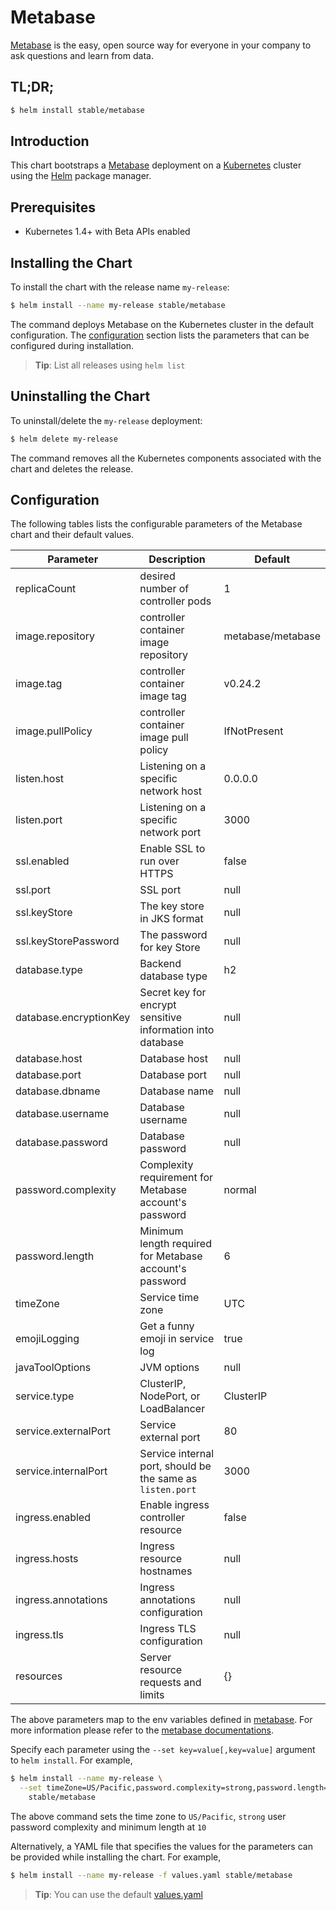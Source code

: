 # Metabase

[Metabase](http://metabase.com) is the easy, open source way for everyone in your company to ask questions and learn from data.

## TL;DR;

```bash
$ helm install stable/metabase
```

## Introduction

This chart bootstraps a [Metabase](https://github.com/metabase/metabase) deployment on a [Kubernetes](http://kubernetes.io) cluster using the [Helm](https://helm.sh) package manager.

## Prerequisites

- Kubernetes 1.4+ with Beta APIs enabled

## Installing the Chart

To install the chart with the release name `my-release`:

```bash
$ helm install --name my-release stable/metabase
```

The command deploys Metabase on the Kubernetes cluster in the default configuration. The [configuration](#configuration) section lists the parameters that can be configured during installation.

> **Tip**: List all releases using `helm list`

## Uninstalling the Chart

To uninstall/delete the `my-release` deployment:

```bash
$ helm delete my-release
```

The command removes all the Kubernetes components associated with the chart and deletes the release.

## Configuration

The following tables lists the configurable parameters of the Metabase chart and their default values.

| Parameter              | Description                                                | Default           |
|------------------------|------------------------------------------------------------|-------------------|
| replicaCount           | desired number of controller pods                          | 1                 |
| image.repository       | controller container image repository                      | metabase/metabase |
| image.tag              | controller container image tag                             | v0.24.2           |
| image.pullPolicy       | controller container image pull policy                     | IfNotPresent      |
| listen.host            | Listening on a specific network host                       | 0.0.0.0           |
| listen.port            | Listening on a specific network port                       | 3000              |
| ssl.enabled            | Enable SSL to run over HTTPS                               | false             |
| ssl.port               | SSL port                                                   | null              |
| ssl.keyStore           | The key store in JKS format                                | null              |
| ssl.keyStorePassword   | The password for key Store                                 | null              |
| database.type          | Backend database type                                      | h2                |
| database.encryptionKey | Secret key for encrypt sensitive information into database | null              |
| database.host          | Database host                                              | null              |
| database.port          | Database port                                              | null              |
| database.dbname        | Database name                                              | null              |
| database.username      | Database username                                          | null              |
| database.password      | Database password                                          | null              |
| password.complexity    | Complexity requirement for Metabase account's password     | normal            |
| password.length        | Minimum length required for Metabase account's password    | 6                 |
| timeZone               | Service time zone                                          | UTC               |
| emojiLogging           | Get a funny emoji in service log                           | true              |
| javaToolOptions        | JVM options                                                | null              |
| service.type           | ClusterIP, NodePort, or LoadBalancer                       | ClusterIP         |
| service.externalPort   | Service external port                                      | 80                |
| service.internalPort   | Service internal port, should be the same as `listen.port` | 3000              |
| ingress.enabled        | Enable ingress controller resource                         | false             |
| ingress.hosts          | Ingress resource hostnames                                 | null              |
| ingress.annotations    | Ingress annotations configuration                          | null              |
| ingress.tls            | Ingress TLS configuration                                  | null              |
| resources              | Server resource requests and limits                        | {}                |

The above parameters map to the env variables defined in [metabase](http://github.com/metabase/metabase). For more information please refer to the [metabase documentations](http://www.metabase.com/docs/v0.24.2/).

Specify each parameter using the `--set key=value[,key=value]` argument to `helm install`. For example,

```bash
$ helm install --name my-release \
  --set timeZone=US/Pacific,password.complexity=strong,password.length=10 \
    stable/metabase
```

The above command sets the time zone to `US/Pacific`, `strong` user password complexity and minimum length at `10`

Alternatively, a YAML file that specifies the values for the parameters can be provided while installing the chart. For example,

```bash
$ helm install --name my-release -f values.yaml stable/metabase
```

> **Tip**: You can use the default [values.yaml](values.yaml)
